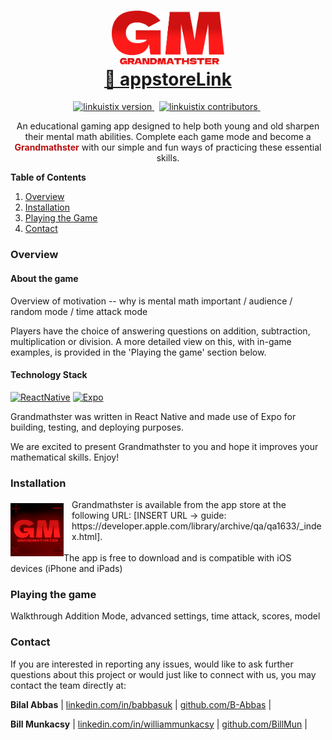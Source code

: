 <!-- 
bugfixes todo -
- addition hard mode - not aligning properly on ipad (swap first and second num?)
- ... -->

<!-- Solution with regex -->
<!-- const [fieldInput, setFieldInput] = useState('')

onChangeText = {(input) => {
                    const changeText = (input) => {
                      let newText = input.replace(/[^0-9]+/, '')
                      setFieldInput(newText)
                    }
                    changeText(input)
                  }}
                  value={fieldInput} -->

<!-- HEADER -->
<h1 align="center">
  <img alt="Grandmathster logo" src="./assets/documentation/img/grandmathsterLogo.png" width=180/><br/>
  <a href="INSERTLINK">🔗 appstoreLink</a>
</h1>

<!-- BADGES -->
<p align="center">
<a href="">
<img src="https://img.shields.io/badge/Version-1.0-00ADD8?style=for-the-badge" alt="linkuistix version" />
</a>&nbsp;
<a href="">
<img src="https://img.shields.io/badge/Contributors-2-success?style=for-the-badge&logo=none" alt="linkuistix contributors" />
</a>&nbsp;
</p>

<!-- BRIEF DESCRIPTION -->
<p align="center">
An educational gaming app designed to help both young and old sharpen their mental math abilities. Complete each game mode and become a <b style="color:#B8100F">Grandmathster</b> with our simple and fun ways of practicing these essential skills.
</p>

<!-- TABLE OF CONTENTS -->
  <summary>
  <b>Table of Contents</b>
  </summary>
  <ol>
    <li>
      <a href="#overview">Overview</a>
    </li>
    <li>
      <a href="#installation">Installation</a>
    </li>
    <li><a href="#playing-the-game">Playing the Game</a></li>
    <li><a href="#contact">Contact</a></li>
  </ol>

### Overview

#### About the game

Overview of motivation -- why is mental math important / audience / random mode / time attack mode

Players have the choice of answering questions on addition, subtraction, multiplication or division. A more detailed view on this, with in-game examples, is provided in the 'Playing the game' section below.

#### Technology Stack

[![ReactNative][ReactNative]][ReactNative-url]  [![Expo][Expo]][Expo-url]

Grandmathster was written in React Native and made use of Expo for building, testing, and deploying purposes.

We are excited to present Grandmathster to you and hope it improves your mathematical skills. Enjoy!

### Installation

<a href="INSERTURL"><img style="float:left; vertical-align:top; margin-top: 0.45em" alt="Grandmathster logo" src="./assets/documentation/img/grandmathsterLogoApp.jpg" width=85/></a>

<div style="margin-left:7em">
Grandmathster is available from the app store at the following URL:  
[INSERT URL -> guide: https://developer.apple.com/library/archive/qa/qa1633/_index.html].
<br></br>
</div>
<div>
The app is free to download and is compatible with iOS devices (iPhone and iPads)</div>

### Playing the game

<!-- TODO ADD SCREENSHOTS AND DETAILS OF ACCEPTED USER INPUTS -->
Walkthrough Addition Mode, advanced settings, time attack, scores, model

### Contact

If you are interested in reporting any issues, would like to ask further questions about this project or would just like to connect with us, you may contact the team directly at:

**Bilal Abbas**
| [linkedin.com/in/babbasuk](https://linkedin.com/in/babbasuk) | [github.com/B-Abbas](https://github.com/B-Abbas) |

**Bill Munkacsy**
| [linkedin.com/in/williammunkacsy](https://linkedin.com/in/williammunkacsy) | [github.com/BillMun](https://github.com/BillMun) |

<!-- VARS -->

[ReactNative]: https://img.shields.io/badge/react_native-%2320232a.svg?style=for-the-badge&logo=react&logoColor=%2361DAFB
[ReactNative-url]: https://reactnative.dev/

[Expo]: https://img.shields.io/badge/expo-1C1E24?style=for-the-badge&logo=expo&logoColor=#D04A37
[Expo-url]: https://expo.dev/